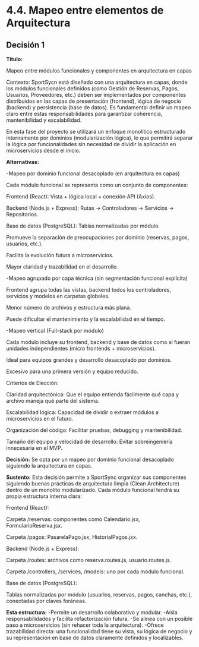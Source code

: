 # 4.4. Mapeo entre elementos de Arquitectura

## Decisión 1

**Título:**

Mapeo entre módulos funcionales y componentes en arquitectura en capas

Contexto:
SportSycn está diseñado con una arquitectura en capas, donde los módulos funcionales definidos (como Gestión de Reservas, Pagos, Usuarios, Proveedores, etc.) deben ser implementados por componentes distribuidos en las capas de presentación (frontend), lógica de negocio (backend) y persistencia (base de datos). Es fundamental definir un mapeo claro entre estas responsabilidades para garantizar coherencia, mantenibilidad y escalabilidad.

En esta fase del proyecto se utilizará un enfoque monolítico estructurado internamente por dominios (modularización lógica), lo que permitirá separar la lógica por funcionalidades sin necesidad de dividir la aplicación en microservicios desde el inicio.

**Alternativas:**

-Mapeo por dominio funcional desacoplado (en arquitectura en capas)

Cada módulo funcional se representa como un conjunto de componentes:

Frontend (React): Vista + lógica local + conexión API (Axios).

Backend (Node.js + Express): Rutas → Controladores → Servicios → Repositorios.

Base de datos (PostgreSQL): Tablas normalizadas por módulo.

Promueve la separación de preocupaciones por dominio (reservas, pagos, usuarios, etc.).

Facilita la evolución futura a microservicios.

Mayor claridad y trazabilidad en el desarrollo.

-Mapeo agrupado por capa técnica (sin segmentación funcional explícita)

Frontend agrupa todas las vistas, backend todos los controladores, servicios y modelos en carpetas globales.

Menor número de archivos y estructura más plana.

Puede dificultar el mantenimiento y la escalabilidad en el tiempo.

-Mapeo vertical (Full-stack por módulo)

Cada módulo incluye su frontend, backend y base de datos como si fueran unidades independientes (micro frontends + microservicios).

Ideal para equipos grandes y desarrollo desacoplado por dominios.

Excesivo para una primera versión y equipo reducido.

Criterios de Elección:

Claridad arquitectónica: Que el equipo entienda fácilmente qué capa y archivo maneja qué parte del sistema.

Escalabilidad lógica: Capacidad de dividir o extraer módulos a microservicios en el futuro.

Organización del código: Facilitar pruebas, debugging y mantenibilidad.

Tamaño del equipo y velocidad de desarrollo: Evitar sobreingeniería innecesaria en el MVP.

**Decisión:**
Se opta por un mapeo por dominio funcional desacoplado siguiendo la arquitectura en capas.

**Sustento:**
Esta decisión permite a SportSync organizar sus componentes siguiendo buenas prácticas de arquitectura limpia (Clean Architecture) dentro de un monolito modularizado. Cada módulo funcional tendrá su propia estructura interna clara:

Frontend (React):

Carpeta /reservas: componentes como Calendario.jsx, FormularioReserva.jsx.

Carpeta /pagos: PasarelaPago.jsx, HistorialPagos.jsx.

Backend (Node.js + Express):

Carpeta /routes: archivos como reserva.routes.js, usuario.routes.js.

Carpeta /controllers, /services, /models: uno por cada módulo funcional.

Base de datos (PostgreSQL):

Tablas normalizadas por módulo (usuarios, reservas, pagos, canchas, etc.), conectadas por claves foráneas.

**Esta estructura:**
-Permite un desarrollo colaborativo y modular.
-Aísla responsabilidades y facilita refactorización futura.
-Se alinea con un posible paso a microservicios (sin rehacer toda la arquitectura).
-Ofrece trazabilidad directa: una funcionalidad tiene su vista, su lógica de negocio y su representación en base de datos claramente definidos y localizables.